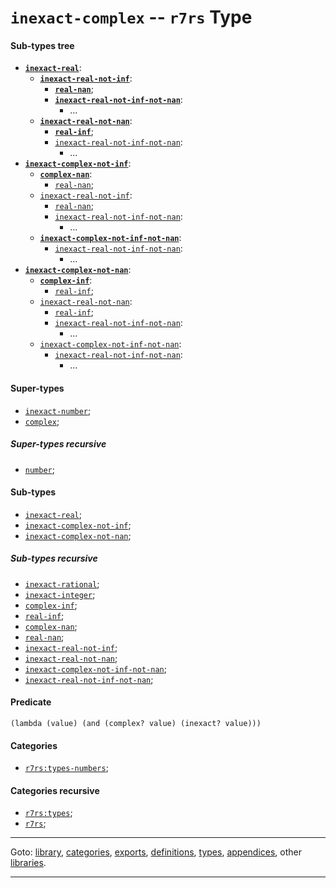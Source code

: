 

<a id='type__r7rs__inexact-complex'></a>

# `inexact-complex` -- `r7rs` Type


<a id='type__r7rs__inexact-complex__sub-types-tree'></a>

#### Sub-types tree

* **[`inexact-real`](../../r7rs/types/inexact-real.md#type__r7rs__inexact-real)**:
  * **[`inexact-real-not-inf`](../../r7rs/types/inexact-real-not-inf.md#type__r7rs__inexact-real-not-inf)**:
    * **[`real-nan`](../../r7rs/types/real-nan.md#type__r7rs__real-nan)**;
    * **[`inexact-real-not-inf-not-nan`](../../r7rs/types/inexact-real-not-inf-not-nan.md#type__r7rs__inexact-real-not-inf-not-nan)**:
      * ...
  * **[`inexact-real-not-nan`](../../r7rs/types/inexact-real-not-nan.md#type__r7rs__inexact-real-not-nan)**:
    * **[`real-inf`](../../r7rs/types/real-inf.md#type__r7rs__real-inf)**;
    * [`inexact-real-not-inf-not-nan`](../../r7rs/types/inexact-real-not-inf-not-nan.md#type__r7rs__inexact-real-not-inf-not-nan):
      * ...
* **[`inexact-complex-not-inf`](../../r7rs/types/inexact-complex-not-inf.md#type__r7rs__inexact-complex-not-inf)**:
  * **[`complex-nan`](../../r7rs/types/complex-nan.md#type__r7rs__complex-nan)**:
    * [`real-nan`](../../r7rs/types/real-nan.md#type__r7rs__real-nan);
  * [`inexact-real-not-inf`](../../r7rs/types/inexact-real-not-inf.md#type__r7rs__inexact-real-not-inf):
    * [`real-nan`](../../r7rs/types/real-nan.md#type__r7rs__real-nan);
    * [`inexact-real-not-inf-not-nan`](../../r7rs/types/inexact-real-not-inf-not-nan.md#type__r7rs__inexact-real-not-inf-not-nan):
      * ...
  * **[`inexact-complex-not-inf-not-nan`](../../r7rs/types/inexact-complex-not-inf-not-nan.md#type__r7rs__inexact-complex-not-inf-not-nan)**:
    * [`inexact-real-not-inf-not-nan`](../../r7rs/types/inexact-real-not-inf-not-nan.md#type__r7rs__inexact-real-not-inf-not-nan):
      * ...
* **[`inexact-complex-not-nan`](../../r7rs/types/inexact-complex-not-nan.md#type__r7rs__inexact-complex-not-nan)**:
  * **[`complex-inf`](../../r7rs/types/complex-inf.md#type__r7rs__complex-inf)**:
    * [`real-inf`](../../r7rs/types/real-inf.md#type__r7rs__real-inf);
  * [`inexact-real-not-nan`](../../r7rs/types/inexact-real-not-nan.md#type__r7rs__inexact-real-not-nan):
    * [`real-inf`](../../r7rs/types/real-inf.md#type__r7rs__real-inf);
    * [`inexact-real-not-inf-not-nan`](../../r7rs/types/inexact-real-not-inf-not-nan.md#type__r7rs__inexact-real-not-inf-not-nan):
      * ...
  * [`inexact-complex-not-inf-not-nan`](../../r7rs/types/inexact-complex-not-inf-not-nan.md#type__r7rs__inexact-complex-not-inf-not-nan):
    * [`inexact-real-not-inf-not-nan`](../../r7rs/types/inexact-real-not-inf-not-nan.md#type__r7rs__inexact-real-not-inf-not-nan):
      * ...


<a id='type__r7rs__inexact-complex__super-types'></a>

#### Super-types

 * [`inexact-number`](../../r7rs/types/inexact-number.md#type__r7rs__inexact-number);
 * [`complex`](../../r7rs/types/complex.md#type__r7rs__complex);


<a id='type__r7rs__inexact-complex__super-types-recursive'></a>

##### Super-types recursive

 * [`number`](../../r7rs/types/number.md#type__r7rs__number);


<a id='type__r7rs__inexact-complex__sub-types'></a>

#### Sub-types

 * [`inexact-real`](../../r7rs/types/inexact-real.md#type__r7rs__inexact-real);
 * [`inexact-complex-not-inf`](../../r7rs/types/inexact-complex-not-inf.md#type__r7rs__inexact-complex-not-inf);
 * [`inexact-complex-not-nan`](../../r7rs/types/inexact-complex-not-nan.md#type__r7rs__inexact-complex-not-nan);


<a id='type__r7rs__inexact-complex__sub-types-recursive'></a>

##### Sub-types recursive

 * [`inexact-rational`](../../r7rs/types/inexact-rational.md#type__r7rs__inexact-rational);
 * [`inexact-integer`](../../r7rs/types/inexact-integer.md#type__r7rs__inexact-integer);
 * [`complex-inf`](../../r7rs/types/complex-inf.md#type__r7rs__complex-inf);
 * [`real-inf`](../../r7rs/types/real-inf.md#type__r7rs__real-inf);
 * [`complex-nan`](../../r7rs/types/complex-nan.md#type__r7rs__complex-nan);
 * [`real-nan`](../../r7rs/types/real-nan.md#type__r7rs__real-nan);
 * [`inexact-real-not-inf`](../../r7rs/types/inexact-real-not-inf.md#type__r7rs__inexact-real-not-inf);
 * [`inexact-real-not-nan`](../../r7rs/types/inexact-real-not-nan.md#type__r7rs__inexact-real-not-nan);
 * [`inexact-complex-not-inf-not-nan`](../../r7rs/types/inexact-complex-not-inf-not-nan.md#type__r7rs__inexact-complex-not-inf-not-nan);
 * [`inexact-real-not-inf-not-nan`](../../r7rs/types/inexact-real-not-inf-not-nan.md#type__r7rs__inexact-real-not-inf-not-nan);


<a id='type__r7rs__inexact-complex__predicate'></a>

#### Predicate

````
(lambda (value) (and (complex? value) (inexact? value)))
````


<a id='type__r7rs__inexact-complex__categories'></a>

#### Categories

 * [`r7rs:types-numbers`](../../r7rs/categories/r7rs_3a_types-numbers.md#category__r7rs__r7rs_3a_types-numbers);


<a id='type__r7rs__inexact-complex__categories-recursive'></a>

#### Categories recursive

 * [`r7rs:types`](../../r7rs/categories/r7rs_3a_types.md#category__r7rs__r7rs_3a_types);
 * [`r7rs`](../../r7rs/categories/r7rs.md#category__r7rs__r7rs);

----

Goto: [library](../../r7rs/_index.md#library__r7rs), [categories](../../r7rs/categories/_index.md#toc__r7rs__categories), [exports](../../r7rs/exports/_index.md#toc__r7rs__exports), [definitions](../../r7rs/definitions/_index.md#toc__r7rs__definitions), [types](../../r7rs/types/_index.md#toc__r7rs__types), [appendices](../../r7rs/appendices/_index.md#toc__r7rs__appendices), other [libraries](../../_libraries.md#toc__libraries).

----

